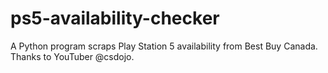 # ps5-availability-checker

A Python program scraps Play Station 5 availability from Best Buy Canada. Thanks to YouTuber @csdojo.
